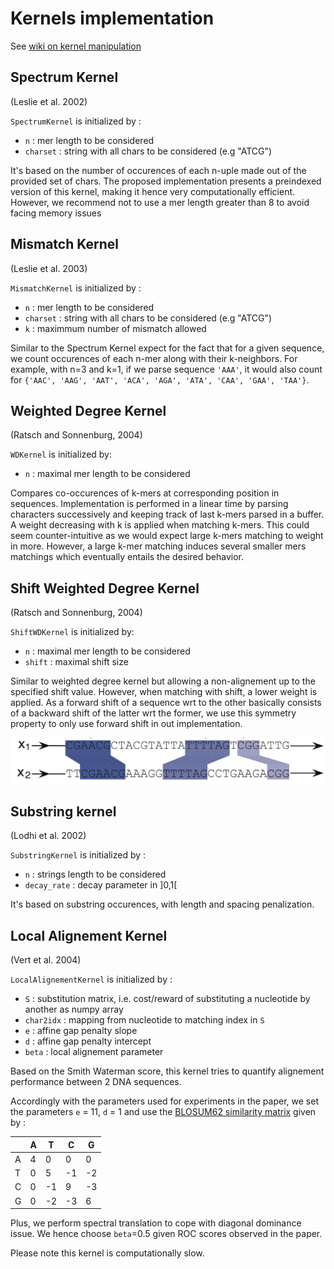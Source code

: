 # Kernels implementation

See [wiki on kernel manipulation](https://github.com/shahineb/kernel_challenge/wiki/Kernels-manipulation)

## Spectrum Kernel
(Leslie et al. 2002)

`SpectrumKernel` is initialized by :
  - `n` : mer length to be considered
  - `charset` : string with all chars to be considered (e.g "ATCG")

It's based on the number of occurences of each n-uple made out of the provided set of chars. The proposed implementation presents a preindexed version of this kernel, making it hence very computationally efficient. However, we recommend not to use a mer length greater than 8 to avoid facing memory issues

## Mismatch Kernel
(Leslie et al. 2003)

`MismatchKernel` is initialized by :
  - `n` : mer length to be considered
  - `charset` : string with all chars to be considered (e.g "ATCG")
  - `k` : maximmum number of mismatch allowed

Similar to the Spectrum Kernel expect for the fact that for a given sequence, we count occurences of each n-mer along with their k-neighbors. For example, with n=3 and k=1, if we parse sequence `'AAA'`, it would also count for `{'AAC', 'AAG', 'AAT', 'ACA', 'AGA', 'ATA', 'CAA', 'GAA', 'TAA'}`.

## Weighted Degree Kernel
(Ratsch and Sonnenburg, 2004)

`WDKernel` is initialized by:
  - `n` : maximal mer length to be considered

Compares co-occurences of k-mers at corresponding position in sequences. Implementation is performed in a linear time by parsing characters successively and keeping track of last k-mers parsed in a buffer. A weight decreasing with k is applied when matching k-mers. This could seem counter-intuitive as we would expect large k-mers matching to weight in more. However, a large k-mer matching induces several smaller mers matchings which eventually entails the desired behavior.

## Shift Weighted Degree Kernel
(Ratsch and Sonnenburg, 2004)

`ShiftWDKernel` is initialized by:
  - `n` : maximal mer length to be considered
  - `shift` : maximal shift size

Similar to weighted degree kernel but allowing a non-alignement up to the specified shift value. However, when matching with shift, a lower weight is applied. As a forward shift of a sequence wrt to the other basically consists of a backward shift of the latter wrt the former, we use this symmetry property to only use forward shift in out implementation.

![sequences alignement with shift](https://github.com/shahineb/kernel_challenge/blob/shahine/docs/svg/swd.png)

## Substring kernel
(Lodhi et al. 2002)

`SubstringKernel` is initialized by :
  - `n` : strings length to be considered
  - `decay_rate` : decay parameter in ]0,1[

It's based on substring occurences, with length and spacing penalization.

## Local Alignement Kernel
(Vert et al. 2004)

`LocalAlignementKernel` is initialized by :
  - `S` : substitution matrix, i.e. cost/reward of substituting a nucleotide by another as numpy array
  - `char2idx` : mapping from nucleotide to matching index in `S`
  - `e` : affine gap penalty slope
  - `d` : affine gap penalty intercept
  - `beta` : local alignement parameter

Based on the Smith Waterman score, this kernel tries to quantify alignement performance between 2 DNA sequences.

Accordingly with the parameters used for experiments in the paper, we set the parameters `e` = 11, `d` = 1 and use the [BLOSUM62 similarity matrix](https://fr.wikipedia.org/wiki/Matrice_de_similarit%C3%A9#Exemple) given by :


|   | A | T  | C  | G  |
|---|---|----|----|----|
| A | 4 | 0  | 0  | 0  |
| T | 0 | 5  | -1 | -2 |
| C | 0 | -1 | 9  | -3 |
| G | 0 | -2 | -3 | 6  |

Plus, we perform spectral translation to cope with diagonal dominance issue. We hence choose `beta`=0.5 given ROC scores observed in the paper.

Please note this kernel is computationally slow.
